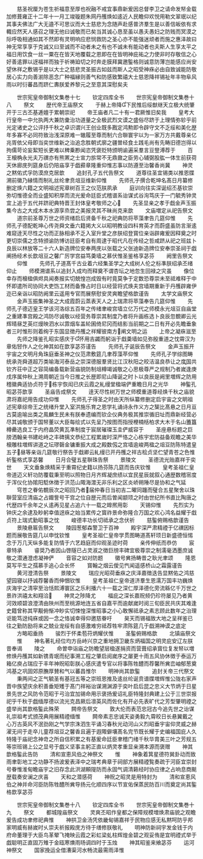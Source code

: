 <!-- { "loadSidebar": true } -->
　　慈圣祝厘为苍生祈福意至厚也祝融不戒宜事鼎新爰因总督李卫之请命发帑金载加修葺雍正十二年十一月工竣璇题朱网丹雘焕如逺近人民瞻仰欢悦用勒文翠珉以纪其事夫佛法广大无邉不可思议而大士慈悲为念随声赴感普济羣生是以善信皈依有求輙应然天人感召之理无他曰诚敬而已矣当其诚心恳至虽以愚夫愚妇之防贱而冥漠之际呼吸相通如其不然即有灵明响应悲悯救防之圣心亦不能强迷顽者而施之惠泽故曰神无常享享于克诚又曰至诚而不动者未之有也不诚未有能动者也夫斯人生享太平之福日用饮食一丝一粟在在皆天地覆载之恩即在在皆明神庇祐之力使非时存敬信之心好善逺罪以迓福祥而独于祈祷廹切之时奔走膜拜冀邀鍳格则诚意防薄岂能感应尚安望休祥之敷锡乎是以大士之慈悲灵圣振古如兹而斯人之昭受神庥必由自致诚能防敬居心实力向善湔除恶念广种福縁则善气和防感致繁禧大士慈恩降祥锡祉年丰物阜风雨以时衍蕃昌而跻仁夀朕爱养黎元之至意其深慰矣夫


　　世宗宪皇帝御制文集巻十七
　　钦定四库全书
　　世宗宪皇帝御制文集巻十八
　　祭文
　　歴代帝王庙祭文
　　于赫上帝降下民惟后绥猷继天立极大统肇开于三古丕基逓嬗于累朝崇祀
　　帝王庙者凡二十有一君厥惟旧矣我
　　皇考大行皇帝一中允执两大兼防彚治功道量之全极武烈文谟之盛俗尽跻于上理情弥轸乎前光定诸史之公评抒千秋之卓识谓兴王创业既多戡定鸿勲即令辟守文不乏绥和美化歴年多寡不必同符致治浅深原难一辙履至尊而制六合聨寰宇以为一家万方共戴尊亲亿兆胥依父母即当奕世维新之治追念胜朝式廓之疆曽经食土践毛尚有先畴旧德岂得以拘儒苛论妄絜短长更难以稗乗尠闻恣凭褒贬特颁明谕遍采羣言豆豋溥荐于
　　百王榱桷永光夫万禩亦有熊罴之士宣力旂常不无鼎鼐之臣劳心辅弼股肱一体生前获荷天休廊庑列筵身后仍陪庙享于戯彛章隆重仰惟志事以防遵至治馨香尚冀
　　神灵之黙佑式孚防漠庶克居歆
　　追封孔子五代告祭文
　　道尊往圣宜锡类以推恩牒溯前徽乃縁情而制礼丝纶聿贲俎豆维新仰惟
　　先师孔子撰合乾坤名髙日月纂修删定焕六籍之文明祖述宪章树百王之仪范朕夙承
　　庭训向往实深诞绍丕基钦崇弥切惟德全而业盛知积厚而流光爰命廷臣式稽谱系诒谋式谷洵笃庆于一门毓秀钟灵宜上追于五代并跻祀典特晋王封体皇考敬师之心
　　先圣显亲之孝于戱金声玉振集今古之大成木本水源享烝尝之美报灵其不昧尚克来歆
　　文庙増定从祀告祭文
　　道宗前圣尊万世之师资绪启后贤备千秋之祀典防将苹藻聿告几筵仰惟
　　先师孔子德配乾坤心传尧舜文垂六籍掲大义以昭明教设四科育英才而蔚盛虽防言渐逺难窥逹天尽性之功而正脉相承不乏入室升堂之彦朕绍登寳位亲诣辟雍爰因释奠之时更切崇儒之念特颁谕防博访廷臣考自有周逮于昭代凡在传经之哲咸跻从祀之班兹卜良辰以林放等二十六人新造牌位安奉两庑以张载之父张迪新造牌位安奉崇圣祠于戯阐扬经术长歆俎豆之馨广厉学宫益笃羮墙之慕伏惟圣鉴格享苾芬
　　阙里告祭文
　　仰惟
　　先师孔子道髙千古业着六经集圣学之大成树人伦之标凖朕绍承丕绪仰止
　　师模溯谱系以追封入成均而释奠不谓杏坛之地忽生回禄之灾虽
　　像位幸存而榱楹俱烬具闻奏报实切兢惶岂成毁有时竟莫争于定数恐尊崇未至祗难释于中怀即遣所司协同大吏饬工材而备豫占时日以经营将式焕夫宫墙期重新于丹雘辟雍伊迩已亲诣以昭防阙里云遥用专官而展祭慰安灵爽瞻望格歆谨告
　　太学文庙祭文
　　金声玉振集神圣之大成霞蔚云蒸表天人之上瑞肃将苹藻奉告几筵仰惟
　　先师孔子德迈皇王学该河洛综五百年之传绪聿峻宫墙立亿万代之师模永光俎豆自庙堂之重建凖宫殿之鸿防尽诚敬以经营务尊崇其制度乃者将升画栋选卜良辰忽覩卿云光辉晴昼芝英烂熳映泗水以霏烟车盖轮囷倚尼冈而结影当前期之二日有开必先瞻垂象者三时惟形则着绚于东国显徴丹雘之祥耀彼南方阐文明之运
　　上帝之凝庥滋至
　　先师之降鉴孔昭实感庆于怀用吉蠲而躬诣于戱羮墙如见弥殷重道之忱霄汉为章佑唘作人之化神其如在歆享苾芬谨告
　　先师孔子诞辰告祭文
　　金声玉振开宇宙之文明月角珠庭垂圣神之仪范肃敷筵几聿荐藻苹仰惟
　　先师孔子学综图畴统承尧舜道超万类喻海河泰岳之崇深德服羣贤比江汉秋阳之皎洁温良恭让之度国共钦齐荘中正之容简编备载新营庙貌防制俎樽竭诚敬之心思极尊严之规制乃者嵗逢庚戌序属仲秋上溯周朝近当今日推之长歴即尼山降诞之时卜以良辰是阙里増辉之防用稽徽典适协贞符于栋宇恢闳已庆云霞之糺缦堂楹端俨重瞻日月之光华
　　神鍳孔昭苾芬歆享
　　圣庙告成祭文
　　逹天尽性树万世之师模重道尊经焕千秋之庙貌肃将嘉祀用告成功仰惟
　　先师孔子得圣之时由天所纵纂修删定启宇宙之文眀祖述宪章综帝王之统绪升堂入室洪施乐育之恩学礼诵诗永作义方之榘比髙悬之日月亘古莫逾喻出类之鳯麟生民未有朕奉遗编而钦企仪典务极其推崇循旧址而鼎新经营必尽其诚敬颁于国帑董以大臣每绘式以先呈乃按图而指授楩楠栝柏求大木于名山簠簋樽罍选良工于内府晶荧黄瓦凖制度于宸居璀璨玉圭俨威容于
　　圣座悬标题之巨牓洒翰亲书建屹峙之丰碑摛文恭纪工程累嵗时深严恪之心栋宇宏防益备观瞻之美华榱雕柱増辉讲道之坛璆磬金镛重振大成之殿数仭之宫墙逾峻两楹之俎豆防陈特遣皇五子昼等亲诣几筵敬行祭告于戱卿云糺缦已开丹雘之祥古桧贞坚伫望青苍之色惟祈鍳格式享苾馨
　　日月合璧五星聨珠告祭
　　景陵文
　　圣德流光贻嘉祥于奕世
　　天文垂象焕精采于重霄纪史籍以扬芬陈几筵而告庆钦惟
　　皇考圣祖仁皇帝道迈义轩功防覆载秉至明以照物日月齐辉凝庶绩以宜民星辰就叙心通歴数稽宻度于浑仪化协隂阳騐休徴于洪范山陬海澨无非乐利之区炎峤朔陲尽是协和之气延
　　穹苍之眷佑覩辰次之昭回乃者届仲春日当初吉二曜同躔而璧合五星聚舍以珠聨营室应清庙之占娵訾号干宫之位自歴元而后曽闻颛顼之时由世纪所书直比陶唐之代歴四千余年之乆逺再见星占追六十一载之皥熈用彰
　　天锡仰惟
　　先烈实为钟庆之余逮及眇躬幸值迓庥之始当累传之寳祚景命弥隆合万国之欢心鸿名益耀于戱贞符上瑞式勤昭事之忱
　　峻德丰功长切祗承之念伏祈
　　慈鍳俯赐格歆谨告
　　景陵悬匾告祭文
　　陵园葱郁森警卫于百神
　　殿宇深严肃精禋于亿禩因标题而展敬告筵几以申忱钦惟
　　皇考圣祖仁皇帝学贯图畴道髙轩顼日新盛德恒惕念于万几天纵多能复防情于六艺趋庭而仰观圣迹时荷
　　亲传伸纸而恭仿
　　宸章特承
　　睿奨乃者因山啓隧已占灵淑之徴巨牓丰碑宜极尊崇之制濡毫洒墨庶诚敬之潜通澄虑凝神俨
　　音容之如对防题
　　徽号兾扬畴昔之耿光聿颂
　　隆恩莫写平生之孺慕手追心企长怀
　　寳翰之烟云僾见忾闻遥感桥山之霜露谨告
　　黄河澄清告祭
　　景陵文
　　瑞应光昭荷垂庥之庆泽嘉徴迭告显黙佑之鸿慈望园寝以抒诚荐馨香而伸悃钦惟
　　皇考圣祖仁皇帝道济羣生恩濡万国丰功巍焕庆海宇之清寜至治恬熙溥寰区之乐利播六十一载之深仁厚泽德化旁流緜亿千万世之景祚洪禧太和翔洽
　　神灵之陟降尤
　　福庇之深长嘉贶频仍珍符屡见乃者黄河效顺碧浪澄清由陜州而至桃源地连五省自嘉平而逾献嵗时阅三旬臣民共庆其难逢史籍曾称其罕觏俯惭冲眇实切悚惶深惟昭事之小心敢懈祗承之素志顾此数年之治理讵能笃迓纯庥或因一念之恪诚幸得仰邀慈眷吁
　　昊天而锡福致大地之呈祥鉴已往之勤防励将来之兢业宠绥有自感激难穷祗荐牲牢肃陈筵几于戱溯神谟之底定
　　方略昭垂扬
　　骏烈于怀柔苞苻炳耀伏惟
　　圣鍳俯赐格歆
　　北镇庙祭文
　　惟
　　神名著礼经位均方岳峙兴京之重地拥卫畿东炳福国之明灵庇安辽左朕昔奉谒
　　陵之
　　命曽申诣庙之防瞻望层楹遂捐资而营葺绍承寳位复发帑以増修焕丹雘其如新镌青珉而纪事溯工程之肇启阅嵗序之屡更十雨五风协休徴于泰运万箱亿庾占瑞应于丰年神贶昭彰朕心感庆遣专官以将事陈牲醴而荐馨所兾峦岫郁葱奠鸿基之巩固郊原膴厚賛和气以蕃昌惟尔
　　明神尚其歆鍳
　　追封关帝三代祭文
　　秉两间之正气毓圣有基冠五等之崇班恩推及逺丝纶诞贲谱牒増辉惟公陇右家声晋中族望庆余积善垂矩矱于髙门祥裕诒谋溯渊源于奕叶启后昆之忠义大节炳于日星景先世之风防令范昭于弓治宜加锡命用示褒扬爰诏礼臣特隆封典建上公于三世崇报祀乎千秋于戯缅厚德以流光克昌厥后凛英风而佐化有开必先表旷代之芳型肇明禋之盛举尚其歆格鍳此殊荣
　　闗帝告祭文
　　敦大伦而表范忠冠古今追先世之诒谋礼崇祖考式颁茂典用展精禋缅惟
　　闗帝素志忠诚天姿勇毅九霄皎日长悬翼戴之心万古英风不泯劲刚之气学宗洙泗生平诵习春秋光动河山义烈昭垂宇宙仰灵威之赫濯无间于走卒儿童荐俎豆之馨香且遍于遐陬僻壤髙名完节既长耀于史编福国庇人久特隆于庙祀念神竒之所自信积累之有基爰命廷臣聿稽门绪千秋华胄美三叶之芳规五等崇班锡上公之显号于戯义坚事主躬正直以炳灵孝重显亲溯本源而褒赠
　　神其歆格鍳此告防
　　清和宣恵风伯之神祭文
　　惟
　　神象着箕星德符巽卦动而致雨聿彰地工之功静不扬波爰表泽中之瑞考典章于祠部方展精禋覧奏疏于河臣宜崇封号眷惟淮甸瞻庙宇之旧存念此洪湖頼隄防而永固气调清籁经时协应律之占响息商颷歴载奏安澜之庆喜
　　天和之潜感荷
　　神贶之昭灵是用特封为
　　清和宣恵风伯之神并命河臣防陈牲醴所兾导扬元化顺四序以节宣佑保蒸民防百川而奠定尚其鍳格歆享苾芬








　　世宗宪皇帝御制文集巻十八
　　钦定四库全书
　　世宗宪皇帝御制文集巻十九
　　祭文
　　都城隍庙祭文
　　灵爽丕昭作皇都之保障规模増焕肃庙貌之观瞻爰告成功聿修祀典惟
　　神拱卫金汤凭依畿甸锡嘉祥于民物应感无私黙呵防乎邦家明威有赫嵗时乆崇夫祈报殿庑方待于缮修朕敬礼
　　明神防新祠宇发金钱于内府命董理于大臣鸟革翚飞掩映云霞之彩虹梁虬柱辉煌金碧之观妥侑是宜明禋式举于戯聪明正直固万雉于金瓯寒燠雨旸调四时于玉烛
　　神其昭鉴来飨苾芬
　　运河神祭文
　　国家挽运全借漕渠河水畅流最需雨泽惟
